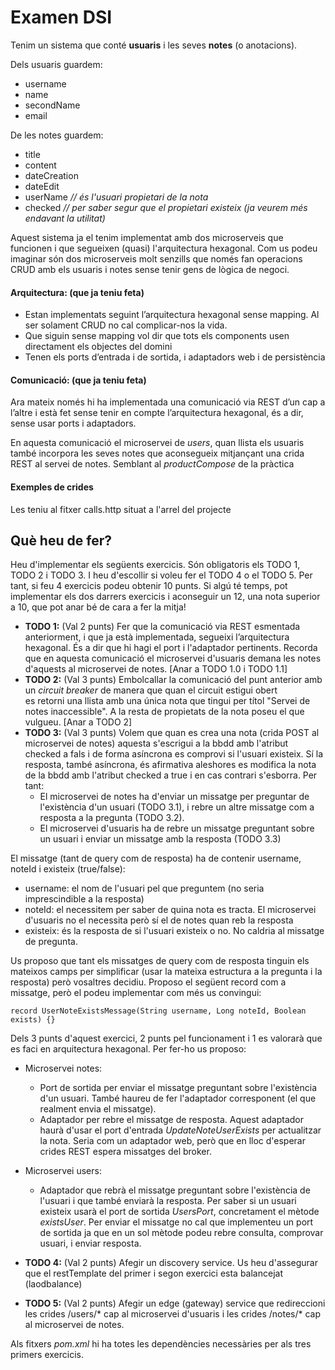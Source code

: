 # Examen DSI 
Tenim un sistema que conté **usuaris** i les seves **notes** (o anotacions).

Dels usuaris guardem:
* username
* name
* secondName
* email

De les notes guardem:
* title
* content
* dateCreation
* dateEdit
* userName  *// és l'usuari propietari de la nota*
* checked   *// per saber segur que el propietari existeix (ja veurem més endavant la utilitat)*

Aquest sistema ja el tenim implementat amb dos microserveis que funcionen i que segueixen (quasi) l'arquitectura hexagonal.
Com us podeu imaginar són dos microserveis molt senzills que només fan operacions CRUD amb els usuaris i notes sense tenir gens
de lògica de negoci.

#### Arquitectura: (que ja teniu feta)

* Estan implementats seguint l’arquitectura hexagonal sense mapping. Al ser solament CRUD no cal complicar-nos la vida.
* Que siguin sense mapping vol dir que tots els components usen directament els objectes del domini
* Tenen els ports d’entrada i de sortida, i adaptadors web i de persistència

#### Comunicació: (que ja teniu feta)
Ara mateix només hi ha implementada una comunicació via REST d’un cap a l’altre i està fet sense tenir en compte l’arquitectura hexagonal,
és a dir, sense usar ports i adaptadors. 

En aquesta comunicació el microservei de *users*, quan llista els usuaris també incorpora les seves notes que aconsegueix
mitjançant una crida REST al servei de notes. Semblant al *productCompose* de la pràctica

#### Exemples de crides
Les teniu al fitxer calls.http situat a l'arrel del projecte

## Què heu de fer? 
Heu d'implementar els següents exercicis. Són obligatoris els TODO 1, TODO 2 i TODO 3. I heu d'escollir si voleu fer 
el TODO 4 o el TODO 5. Per tant, si feu 4 exercicis podeu obtenir 10 punts. Si algú té temps, pot implementar els dos darrers exercicis 
i aconseguir un 12, una nota superior a 10, que pot anar bé de cara a fer la mitja!

* **TODO 1:** (Val 2 punts) Fer que la comunicació via REST esmentada anteriorment, i que ja està implementada, segueixi l’arquitectura hexagonal. És a dir que hi hagi el port i l'adaptador pertinents.
  Recorda que en aquesta comunicació el microservei d'usuaris demana les notes d'aquests al microservei de notes. [Anar a TODO 1.0 i TODO 1.1]
* **TODO 2:** (Val 3 punts) Embolcallar la comunicació del punt anterior amb un *circuit breaker* de manera que quan el circuit estigui obert  
  es retorni una llista amb una única nota que tingui per títol "Servei de notes inaccessible". A la resta de propietats de la nota poseu el
  que vulgueu. [Anar a TODO 2]
* **TODO 3:** (Val 3 punts) Volem que quan es crea una nota (crida POST al microservei de notes) aquesta s'escrigui a la bbdd amb l'atribut checked
a fals i de forma asíncrona es comprovi si l'usuari existeix. Sí la resposta, també asíncrona, és afirmativa aleshores es modifica la nota de la
bbdd amb l'atribut checked a true i en cas contrari s'esborra. Per tant:
  * El microservei de notes ha d'enviar un missatge per preguntar de l'existència d'un usuari (TODO 3.1), i rebre un altre missatge com a resposta a la pregunta (TODO 3.2).
  * El microservei d'usuaris ha de rebre un missatge preguntant sobre un usuari i enviar un missatge amb la resposta (TODO 3.3) 

El missatge (tant de query com de resposta) ha de contenir username, noteId i existeix (true/false):
* username: el nom de l'usuari pel que preguntem (no seria imprescindible a la resposta)
* noteId: el necessitem per saber de quina nota es tracta. El microservei d'usuaris no el necessita però sí el de notes quan reb la resposta
* existeix: és la resposta de si l'usuari existeix o no. No caldria al missatge de pregunta.

Us proposo que tant els missatges de query com de resposta tinguin els mateixos camps per simplificar (usar la mateixa estructura a la pregunta i la resposta) però
vosaltres decidiu. Proposo el següent record com a missatge, però el podeu implementar com més us convingui:
```
record UserNoteExistsMessage(String username, Long noteId, Boolean exists) {}
```
Dels 3 punts d'aquest exercici, 2 punts pel funcionament i 1 es valorarà que es faci en arquitectura hexagonal. Per fer-ho us proposo:
* Microservei notes:
  * Port de sortida per enviar el missatge preguntant sobre l'existència d'un usuari. També haureu de fer l'adaptador corresponent (el que realment envia el missatge).
  * Adaptador per rebre el missatge de resposta. Aquest adaptador haurà d'usar el port d'entrada *UpdateNoteUserExists* per actualitzar la nota. 
    Seria com un adaptador web, però que en lloc d'esperar crides REST espera missatges del broker.
* Microservei users:
  * Adaptador que rebrà el missatge preguntant sobre l'existència de l'usuari i que també enviarà la resposta. Per saber si un usuari existeix usarà 
    el port de sortida *UsersPort*, concretament el mètode *existsUser*. Per enviar el missatge no cal que implementeu un port de sortida ja que
    en un sol mètode podeu rebre consulta, comprovar usuari, i enviar resposta.

* **TODO 4:** (Val 2 punts) Afegir un discovery service. Us heu d'assegurar que el restTemplate del primer i segon exercici esta balancejat (laodbalance) 
* **TODO 5:** (Val 2 punts) Afegir un edge (gateway) service que redireccioni les crides /users/* cap al microservei d'usuaris i les crides
/notes/* cap al microservei de notes. 
 
Als fitxers *pom.xml* hi ha totes les dependències necessàries per als tres primers exercicis. 


